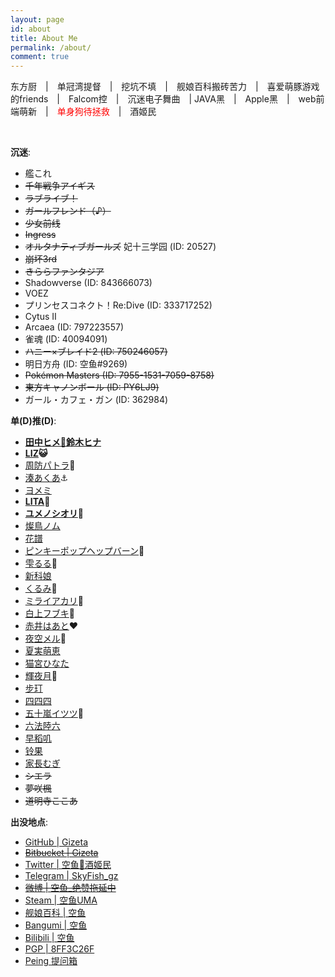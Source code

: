 ```yaml
---
layout: page
id: about
title: About Me
permalink: /about/
comment: true
---
```

东方厨　\|　单冠湾提督　\|　挖坑不填　\|　舰娘百科搬砖苦力　\|　喜爱萌豚游戏的friends　\|　Falcom控　\|　沉迷电子舞曲　\| JAVA黑　\|　Apple黑　\|　web前端萌新　\|　<font color="red">单身狗待拯救</font>　\|　酒姬民

<br>

__沉迷__:

* 艦これ
* ~~千年戦争アイギス~~
* ~~ラブライブ！~~
* ~~ガールフレンド（♪）~~
* ~~少女前线~~
* ~~Ingress~~
* ~~オルタナティブガールズ~~ 妃十三学园 (ID: 20527)
* ~~崩坏3rd~~
* ~~きららファンタジア~~
* Shadowverse (ID: 843666073)
* VOEZ
* プリンセスコネクト！Re:Dive (ID: 333717252)
* Cytus Ⅱ
* Arcaea (ID: 797223557)
* 雀魂 (ID: 40094091)
* ~~ハニー×ブレイド2 (ID: 750246057)~~
* 明日方舟 (ID: 空鱼#9269)
* ~~Pokémon Masters (ID: 7955-1531-7059-8758)~~
* ~~東方キャノンボール (ID: PY6LJ9)~~
* ガール・カフェ・ガン (ID: 362984)

<p id="dd"><strong>单(D)推(D)</strong>:</p>

* **[田中ヒメ🥕鈴木ヒナ](https://www.youtube.com/channel/UCFv2z4iM5vHrS8bZPq4fHQQ)**
* **[LIZ](https://www.youtube.com/channel/UCRMpIxnySp7Fy5SbZ8dBv2w)😺**
* [周防パトラ](https://www.youtube.com/channel/UCeLzT-7b2PBcunJplmWtoDg)🦀
* [湊あくあ](https://www.youtube.com/channel/UC1opHUrw8rvnsadT-iGp7Cg)⚓️
* [ヨメミ](https://www.youtube.com/channel/UCy5lOmEQoivK5XK7QCaRKug)
* **[LITA](https://www.youtube.com/channel/UCwuS0uY-Z2Gr_5OV2oFybFA)🐶**
* **[ユメノシオリ](https://www.youtube.com/channel/UCH0ObmokE-zUOeihkKwWySA)🍄**
* [燦鳥ノム](https://www.youtube.com/channel/UCwRKt_raV3N5KZgxcFyC1vw)
* [花譜](https://www.youtube.com/channel/UCQ1U65-CQdIoZ2_NA4Z4F7A)
* [ピンキーポップヘップバーン](https://www.youtube.com/channel/UC1pR2ig6NhndhvicEgclNdA)🍿
* [雫るる](https://space.bilibili.com/387636363/)🍕
* [新科娘](https://space.bilibili.com/451066708/)
* [くるみ](https://www.youtube.com/channel/UCBJFtEEDnCpz8koPH-nLWUA)🐶
* [ミライアカリ](https://www.youtube.com/channel/UCMYtONm441rBogWK_xPH9HA)🦋
* [白上フブキ](https://www.youtube.com/channel/UCdn5BQ06XqgXoAxIhbqw5Rg)🌽
* [赤井はあと](https://www.youtube.com/channel/UC1CfXB_kRs3C-zaeTG3oGyg)❤️
* [夜空メル](https://www.youtube.com/channel/UCD8HOxPs4Xvsm8H0ZxXGiBw)🌟
* [夏実萌恵](https://www.youtube.com/channel/UCBePKUYNhoMcjBi-BRmjarQ)
* [猫宮ひなた](https://www.youtube.com/channel/UCevD0wKzJFpfIkvHOiQsfLQ)
* [輝夜月](https://www.youtube.com/channel/UCQYADFw7xEJ9oZSM5ZbqyBw)🍤
* [步玎](https://space.bilibili.com/416622817/)
* [四四四](https://www.youtube.com/channel/UC1UgLyUsaD0p5ZoWiL-nH_A)
* [五十嵐イツツ](https://www.youtube.com/channel/UCNAhQXaNtzBes7hIcmD7k_g)🌸
* [六法陸六](https://www.youtube.com/channel/UCPVoNBPEGIY8VwPLFWhsOOw)
* [早稻叽](https://space.bilibili.com/1950658/)
* [铃果](https://space.bilibili.com/416203727/)
* [家長むぎ](https://www.youtube.com/channel/UC_GCs6GARLxEHxy1w40d6VQ)
* ~~シエラ~~
* ~~夢咲楓~~
* ~~道明寺ここあ~~

__出没地点__:

* [GitHub \| Gizeta](https://github.com/Gizeta)
* ~~[Bitbucket \| Gizeta](https://bitbucket.org/Gizeta_sf/)~~
* [Twitter \| 空鱼🥕酒姬民](https://twitter.com/Gizeta_sf)
* [Telegram \| SkyFish_gz](https://t.me/SkyFish_gz)
* ~~[微博 \| 空鱼_绝赞拖延中](http://weibo.com/gizeta)~~
* [Steam \| 空鱼UMA](http://steamcommunity.com/id/gizeta/)
* [舰娘百科 \| 空鱼](https://zh.kcwiki.moe/wiki/User:%E7%A9%BA%E9%B1%BC)
* [Bangumi \| 空鱼](http://bgm.tv/user/gizeta)
* [Bilibili \| 空鱼](http://space.bilibili.com/31625/#!/index)
* [PGP \| 8FF3C26F](https://pgp.mit.edu/pks/lookup?op=vindex&search=0x2AD041B88FF3C26F)
* [Peing 提问箱](https://peing.net/zh-CN/gizeta_sf)

<script>
  if (location.search === '?himehina') {
    document.querySelectorAll('#dd + ul li ~ li').forEach(function(e) {
      e.classList.add('hidden');
    });
  }
</script>

